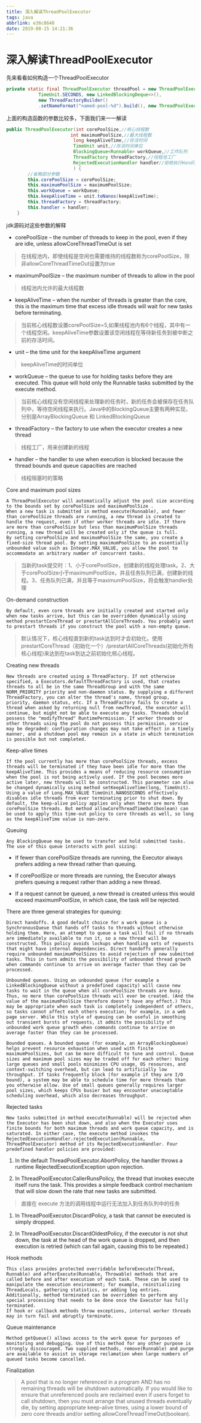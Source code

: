 ```yaml
---
title: 深入解读ThreadPoolExecutor
tags: java
abbrlink: e36c8648
date: 2019-08-15 14:21:36
---
```

# 深入解读ThreadPoolExecutor

先来看看如何构造一个ThreadPoolExecutor

```java
private static final ThreadPoolExecutor threadPool = new ThreadPoolExecutor(50, 100, 10L,
            TimeUnit.SECONDS, new LinkedBlockingDeque<>(), 
            new ThreadFactoryBuilder()
            .setNameFormat("named-pool-%d").build(), new ThreadPoolExecutor.DiscardPolicy());
```

上面的构造函数的参数比较多，下面我们来一一解读

```java
public ThreadPoolExecutor(int corePoolSize,//核心线程数
                        int maximumPoolSize,//最大线程数
                         long keepAliveTime,//存活时间
                         TimeUnit unit,//存活时间单位
                         BlockingQueue<Runnable> workQueue,//工作队列
                         ThreadFactory threadFactory,//线程池工厂
                         RejectedExecutionHandler handler//拒绝执行Handler
                         ) {
        //省略部分参数
        this.corePoolSize = corePoolSize;
        this.maximumPoolSize = maximumPoolSize;
        this.workQueue = workQueue;
        this.keepAliveTime = unit.toNanos(keepAliveTime);
        this.threadFactory = threadFactory;
        this.handler = handler;
    }
```

jdk源码对这些参数的解释

* corePoolSize – the number of threads to keep in the pool, even if they are idle, unless allowCoreThreadTimeOut is set

> 在线程池内，即使线程是空闲也需要维持的线程数称为corePoolSize，除非allowCoreThreadTimeOut设置为true

* maximumPoolSize – the maximum number of threads to allow in the pool

> 线程池内允许的最大线程数

* keepAliveTime – when the number of threads is greater than the core, this is the maximum time that excess idle threads will wait for new tasks before terminating.

> 当前核心线程数设置corePoolSize=5,如果线程池内有6个线程，其中有一个线程空闲。keepAliveTime参数设置该空闲线程在等待新任务到被中断之前的存活时间。

* unit – the time unit for the keepAliveTime argument

> keepAliveTime的时间单位

* workQueue – the queue to use for holding tasks before they are executed. This queue will hold only the Runnable tasks submitted by the execute method.

> 当前核心线程没有空闲线程来处理新的任务时，新的任务会被保存在任务队列中，等待空闲线程来执行。Java中的BlockingQueue主要有两种实现，分别是ArrayBlockingQueue 和 LinkedBlockingQueue

* threadFactory – the factory to use when the executor creates a new thread

> 线程工厂，用来创建新的线程

* handler – the handler to use when execution is blocked because the thread bounds and queue capacities are reached

> 线程阻塞时的策略

Core and maximum pool sizes

    A ThreadPoolExecutor will automatically adjust the pool size according to the bounds set by corePoolSize and maximumPoolSize . 
    When a new task is submitted in method execute(Runnable), and fewer than corePoolSize threads are running, a new thread is created to handle the request, even if other worker threads are idle. If there are more than corePoolSize but less than maximumPoolSize threads running, a new thread will be created only if the queue is full. 
    By setting corePoolSize and maximumPoolSize the same, you create a fixed-size thread pool. By setting maximumPoolSize to an essentially unbounded value such as Integer.MAX_VALUE, you allow the pool to accommodate an arbitrary number of concurrent tasks.

   > 当新的task提交时：1、小于corePoolSize，创建新的线程处理task。2、大于corePoolSize小于maximumPoolSize，并且任务队列已满，创建新的线程。3、任务队列已满，并且等于maximumPoolSize，将会触发handler处理

On-demand construction

    By default, even core threads are initially created and started only when new tasks arrive, but this can be overridden dynamically using method prestartCoreThread or prestartAllCoreThreads. You probably want to prestart threads if you construct the pool with a non-empty queue.
    
   > 默认情况下，核心线程直到新的task达到时才会初始化。使用prestartCoreThread（初始化一个）/prestartAllCoreThreads(初始化所有核心线程)来达到在task到达之前初始化核心线程。
    
Creating new threads

    New threads are created using a ThreadFactory. If not otherwise specified, a Executors.defaultThreadFactory is used, that creates threads to all be in the same ThreadGroup and with the same NORM_PRIORITY priority and non-daemon status. By supplying a different ThreadFactory, you can alter the thread's name, thread group, priority, daemon status, etc. If a ThreadFactory fails to create a thread when asked by returning null from newThread, the executor will continue, but might not be able to execute any tasks. Threads should possess the "modifyThread" RuntimePermission. If worker threads or other threads using the pool do not possess this permission, service may be degraded: configuration changes may not take effect in a timely manner, and a shutdown pool may remain in a state in which termination is possible but not completed.

Keep-alive times

    If the pool currently has more than corePoolSize threads, excess threads will be terminated if they have been idle for more than the keepAliveTime. This provides a means of reducing resource consumption when the pool is not being actively used. If the pool becomes more active later, new threads will be constructed. This parameter can also be changed dynamically using method setKeepAliveTime(long, TimeUnit). Using a value of Long.MAX_VALUE TimeUnit.NANOSECONDS effectively disables idle threads from ever terminating prior to shut down. By default, the keep-alive policy applies only when there are more than corePoolSize threads. But method allowCoreThreadTimeOut(boolean) can be used to apply this time-out policy to core threads as well, so long as the keepAliveTime value is non-zero.
    
Queuing

    Any BlockingQueue may be used to transfer and hold submitted tasks. The use of this queue interacts with pool sizing:
    

* If fewer than corePoolSize threads are running, the Executor always prefers adding a new thread rather than queuing.

* If corePoolSize or more threads are running, the Executor always prefers queuing a request rather than adding a new thread.

* If a request cannot be queued, a new thread is created unless this would exceed maximumPoolSize, in which case, the task will be rejected.

There are three general strategies for queuing:

    Direct handoffs. A good default choice for a work queue is a SynchronousQueue that hands off tasks to threads without otherwise holding them. Here, an attempt to queue a task will fail if no threads are immediately available to run it, so a new thread will be constructed. This policy avoids lockups when handling sets of requests that might have internal dependencies. Direct handoffs generally require unbounded maximumPoolSizes to avoid rejection of new submitted tasks. This in turn admits the possibility of unbounded thread growth when commands continue to arrive on average faster than they can be processed.
    
    Unbounded queues. Using an unbounded queue (for example a LinkedBlockingQueue without a predefined capacity) will cause new tasks to wait in the queue when all corePoolSize threads are busy. Thus, no more than corePoolSize threads will ever be created. (And the value of the maximumPoolSize therefore doesn't have any effect.) This may be appropriate when each task is completely independent of others, so tasks cannot affect each others execution; for example, in a web page server. While this style of queuing can be useful in smoothing out transient bursts of requests, it admits the possibility of unbounded work queue growth when commands continue to arrive on average faster than they can be processed.
    
    Bounded queues. A bounded queue (for example, an ArrayBlockingQueue) helps prevent resource exhaustion when used with finite maximumPoolSizes, but can be more difficult to tune and control. Queue sizes and maximum pool sizes may be traded off for each other: Using large queues and small pools minimizes CPU usage, OS resources, and context-switching overhead, but can lead to artificially low throughput. If tasks frequently block (for example if they are I/O bound), a system may be able to schedule time for more threads than you otherwise allow. Use of small queues generally requires larger pool sizes, which keeps CPUs busier but may encounter unacceptable scheduling overhead, which also decreases throughput.

Rejected tasks

    New tasks submitted in method execute(Runnable) will be rejected when the Executor has been shut down, and also when the Executor uses finite bounds for both maximum threads and work queue capacity, and is saturated. In either case, the execute method invokes the RejectedExecutionHandler.rejectedExecution(Runnable, ThreadPoolExecutor) method of its RejectedExecutionHandler. Four predefined handler policies are provided:
    

1. In the default ThreadPoolExecutor.AbortPolicy, the handler throws a runtime RejectedExecutionException upon rejection.

2. In ThreadPoolExecutor.CallerRunsPolicy, the thread that invokes execute itself runs the task. This provides a simple feedback control mechanism that will slow down the rate that new tasks are submitted.

> 直接在 execute 方法的调用线程中运行无法加入到任务队列中的任务

1. In ThreadPoolExecutor.DiscardPolicy, a task that cannot be executed is simply dropped.

1. In ThreadPoolExecutor.DiscardOldestPolicy, if the executor is not shut down, the task at the head of the work queue is dropped, and then execution is retried (which can fail again, causing this to be repeated.)

Hook methods

    This class provides protected overridable beforeExecute(Thread, Runnable) and afterExecute(Runnable, Throwable) methods that are called before and after execution of each task. These can be used to manipulate the execution environment; for example, reinitializing ThreadLocals, gathering statistics, or adding log entries. Additionally, method terminated can be overridden to perform any special processing that needs to be done once the Executor has fully terminated.
    If hook or callback methods throw exceptions, internal worker threads may in turn fail and abruptly terminate.

Queue maintenance

    Method getQueue() allows access to the work queue for purposes of monitoring and debugging. Use of this method for any other purpose is strongly discouraged. Two supplied methods, remove(Runnable) and purge are available to assist in storage reclamation when large numbers of queued tasks become cancelled.

Finalization

   > A pool that is no longer referenced in a program AND has no remaining threads will be shutdown automatically. If you would like to ensure that unreferenced pools are reclaimed even if users forget to call shutdown, then you must arrange that unused threads eventually die, by setting appropriate keep-alive times, using a lower bound of zero core threads and/or setting allowCoreThreadTimeOut(boolean).
